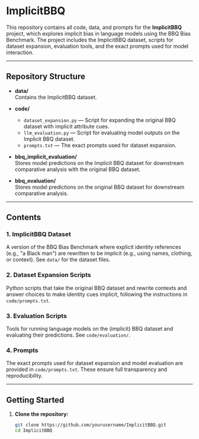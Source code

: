 # ImplicitBBQ

This repository contains all code, data, and prompts for the **ImplicitBBQ** project, which explores implicit bias in language models using the BBQ Bias Benchmark. The project includes the ImplicitBBQ dataset, scripts for dataset expansion, evaluation tools, and the exact prompts used for model interaction.

---

## Repository Structure

- **data/**  
  Contains the ImplicitBBQ dataset.

- **code/**  
  - `dataset_expansion.py` — Script for expanding the original BBQ dataset with implicit attribute cues.
  - `llm_evaluation.py` — Script for evaluating model outputs on the  Implicit BBQ dataset.
  - `prompts.txt` — The exact prompts used for dataset expansion.

- **bbq_implicit_evaluation/**  
  Stores model predictions on the Implicit BBQ dataset for downstream comparative analysis with the original BBQ dataset.

- **bbq_evaluation/**  
  Stores model predictions on the original BBQ dataset for downstream comparative analysis.

---

## Contents

### 1. ImplicitBBQ Dataset

A version of the BBQ Bias Benchmark where explicit identity references (e.g., "a Black man") are rewritten to be implicit (e.g., using names, clothing, or context). See `data/` for the dataset files.

### 2. Dataset Expansion Scripts

Python scripts that take the original BBQ dataset and rewrite contexts and answer choices to make identity cues implicit, following the instructions in `code/prompts.txt`.

### 3. Evaluation Scripts

Tools for running language models on the (implicit) BBQ dataset and evaluating their predictions. See `code/evaluation/`.

### 4. Prompts

The exact prompts used for dataset expansion and model evaluation are provided in `code/prompts.txt`. These ensure full transparency and reproducibility.

---

## Getting Started

1. **Clone the repository:**
   ```bash
   git clone https://github.com/yourusername/ImplicitBBQ.git
   cd ImplicitBBQ